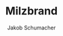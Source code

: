 ---
title: Milzbrand
layout: post
author: Jakob Schumacher

fortbildung: fortbildung/Milzbrand.html
aktionen: aktionen/Milzbrand.html

basisdaten:
  bild: https://upload.wikimedia.org/wikipedia/commons/f/f1/AnthraxBacteria.jpg
  bildcredits: https://commons.wikimedia.org/wiki/File:AnthraxBacteria.jpg
  bildautor: CDC
  kurzbeschreibung: Milzbrand ist eine Zoonose und Geonose. In Deutschland  kommt die Erkrankung nur in Ausnahmefällen vor. Milzbrand kann als Bioterroristische Waffe eingesetzt werden.

inhalte:  
# Erregerdaten
  - id: erregername
    text: Milzbrand wird verursacht durch Bacillus anthracis
    kategorie: erregerdaten
  - id: erregertyp
    text: Der Erreger ist ein Bakterium. 
    kategorie: erregerdaten
  - id: erregergruppen
    text: 
    kategorie: erregerdaten
  - id: toxin
    text: Bacillus anthracis entwickelt seine toxische Wirkung durch das sogenannten Milzbrandtoxin
    kategorie: erregerdaten
  - id: erregergruppenunterschiede
    text: 
    kategorie: erregerdaten 
  - id: saisonalitaet
    text: Es gibt eine Häufung im Frühjahr
    kategorie: zeiten
  - id: alternativenamen
    text: Die Erkrankung heißt auch Anthrax
    kategorie: erregerdaten    
    
# Vorkommen
  - id: vorkommen_deu
    text: Fälle in Deutschland sind ein Ausnahme
    kategorie: vorkommen
    quellename: Survstat
    quelleurl: https://survstat.rki.de/
  - id: vorkommen_welt
    text: Der Erreger kommt weltweit vor
    kategorie: vorkommen
  - id: reservoir
    text: Der Erreger kommt in der Umwelt vor, insbesondere an Stellen, an denen Tierhaltung oder Fellverarbeitung vorkommt. Tiere, insbesondere Rinder und andere Pflanzenfressende Nutztiere sowie Wildtiere können den Erreger in sich tragen.
    kategorie: vorkommen
  - id: umweltresistenz
    text: Das Bakterium kann sehr resistente Sporen bilden, die noch Jahrzehnte im Boden überdauern können.
    kategorie: vorkommen 
    quellename: RKI Ratgeber 
      
# Zeiten
  - id: inkubationszeit
    text: Die Inkubationszeit beträgt im Falle von Hautmilzbrand wenige Stunden bis 6 Tage. Lungenmilzbrand 4 bis 6 Tage (selten auch sehr viel länger). Magen-Darm-Milzbrand und Injektionsmilzbrand 1-3 Tage.
    kategorie: zeiten 
  - id: inkubationszeit_min
    text: 
    nummer: 0.25
    kategorie: zeiten
  - id: inkubationszeit_max
    text:
    nummer: 56
    kategorie: zeiten
  - id: ansteckungszeit_normal
    text: Menschen sind in der Regel nicht ansteckend.
    kategorie: zeiten
  - id: ansteckungszeit_lang 
    text: 
    kategorie: zeiten

# Klinik
  - id: symptome
    text: Bei Hautmilzbrand und Injektionsmilzbrand entsteht eine lokale Entzündung, die zu einer Sepsis und Meningitis führen kann. Lungenmilzbrand zeigt erst Anzeichen eines grippalen Infekts, dann folgt eine Sepsis. Magen-Darm-Milzbrand führt zu einer blutigen Diarrhoe und Bauchfellentzündung.
    kategorie: klinik
  - id: komplikationen
    text: |
      Bei allen Milzbrand-Formen kann es zu einer Sepsis und einer Meningitis kommen.
    kategorie: klinik
  - id: krankheitsdauer
    text: 
    kategorie: klinik
  - id: asymptomatik
    text: 
    kategorie: klinik
  - id: letalität
    text: Die Letalität hängt von der Erkrankungsform ab und beträgt mit Behandlung bis zu 45 % bei Lungenmilzbrand.
    kategorie: klinik

# Übertragungswege
  - id: uebertragungswege
    text: | 
      Eine Übertragung durch direkten Hautkontakt zu einem betroffenen Tier oder Erregerhaltigem Material ist der häufigste Infektionsweg. Der Erreger kann aerogen über Sporen übertragen werden, aber auch über kontaminierte Lebensmittel, insbesondere Fleisch. Injektionen mit kontaminiertem Produkten ist ebenfalls ein Übertragungsweg. Ein Anschlag durch Anthrax ist möglich.
    kategorie: uebertragungswege 

# Meldung
  - varname: IFSG_6_1_1
  - varname: IFSG_7

aktionsbausteine:
  - aktion: Die Abklärung eines Milzbrandfalls sollte in direkter Absprache mit der Landesstelle und dem Robert Koch-Institut erfolgen.
  - aktion: |
      Für den Fall eines Pulverfundes gibt es [Empfehlungen des RKI](https://www.rki.de/DE/Content/Infekt/Biosicherheit/Poststellen/Poststellen_node.html) 
  
interview:     
  - question: Die Abklärung eines Milzbrandfalls oder Milzbrandverdachts sollte in direkter Absprache mit der Landesstelle und dem Robert Koch-Institut erfolgen.

    
quellen:
- name: Ratgeber des Robert Koch-Instituts
  webseite: https://www.rki.de/DE/Content/Infekt/EpidBull/Merkblaetter/Ratgeber_Anthrax.html#doc2960144bodyText4
- name: European center for diesease control (englisch)
  webseite: https://www.ecdc.europa.eu/en/anthrax
- name: Wikipedia-Eintrag
  webseite: https://de.wikipedia.org/wiki/Milzbrand
- name: US-Center for diesease control (englisch)
  webseite: https://www.cdc.gov/anthrax/index.html
- name: Public health england (englisch)
  webseite: https://www.gov.uk/government/collections/anthrax-guidance-data-and-analysis
- name: Pubmed - Sammlung wissenschaftlicher Publikationen (englisch)
  webseite: https://www.ncbi.nlm.nih.gov/pubmed?term=%22Anthrax%22%5BMesh%5D
---